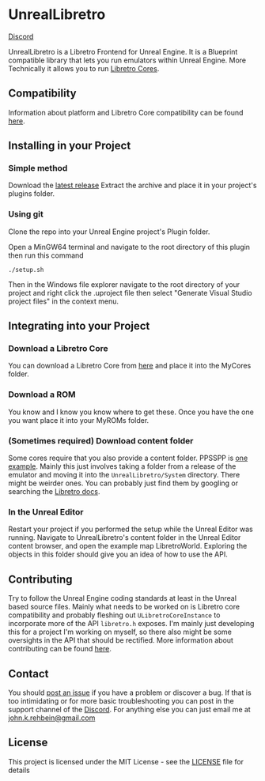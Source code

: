 

# UnrealLibretro

[Discord](https://discord.gg/nSTy2jyJmh)

UnrealLibretro is a Libretro Frontend for Unreal Engine. It is a Blueprint compatible library that lets you run emulators within Unreal Engine. More Technically it allows you to run [Libretro Cores](https://docs.libretro.com/meta/core-list/).

## Compatibility

Information about platform and Libretro Core compatibility can be found [here](COMPATIBILITY.md).

## Installing in your Project

### Simple method
Download the [latest release](https://github.com/N7Alpha/UnrealLibretro/releases/latest)
Extract the archive and place it in your project's plugins folder.

### Using git

Clone the repo into your Unreal Engine project's Plugin folder.

Open a MinGW64 terminal and navigate to the root directory of this plugin then run this command
```
./setup.sh
```
Then in the Windows file explorer navigate to the root directory of your project and right click the .uproject file then select "Generate Visual Studio project files" in the context menu.

## Integrating into your Project

### Download a Libretro Core
You can download a Libretro Core from [here](https://buildbot.libretro.com/nightly/windows/x86_64/latest/) and place it into the MyCores folder.

### Download a ROM
You know and I know you know where to get these. Once you have the one you want place it into your MyROMs folder.

### (Sometimes required) Download content folder
Some cores require that you also provide a content folder. PPSSPP is [one example](https://docs.libretro.com/library/ppsspp/#bios). Mainly this just involves taking a folder from a release of the emulator and moving it into the `UnrealLibretro/System` directory. There might be weirder ones. You can probably just find them by googling or searching the [Libretro docs](https://docs.libretro.com/).

### In the Unreal Editor
Restart your project if you performed the setup while the Unreal Editor was running.
Navigate to UnrealLibretro's content folder in the Unreal Editor content browser, and open the example map LibretroWorld. Exploring the objects in this folder should give you an idea of how to use the API.

## Contributing

Try to follow the Unreal Engine coding standards at least in the Unreal based source files. Mainly what needs to be worked on is Libretro core compatibility and probably fleshing out ```ULibretroCoreInstance``` to incorporate more of the API ```libretro.h``` exposes. I'm mainly just developing this for a project I'm working on myself, so there also might be some oversights in the API that should be rectified. More information about contributing can be found [here](CONTRIBUTING.md).

## Contact

You should [post an issue](https://github.com/N7Alpha/UnrealLibretro/issues) if you have a problem or discover a bug. If that is too intimidating or for more basic troubleshooting you can post in the support channel of the [Discord](https://discord.gg/nSTy2jyJmh). For anything else you can just email me at john.k.rehbein@gmail.com

## License

This project is licensed under the MIT License - see the [LICENSE](LICENSE) file for details
